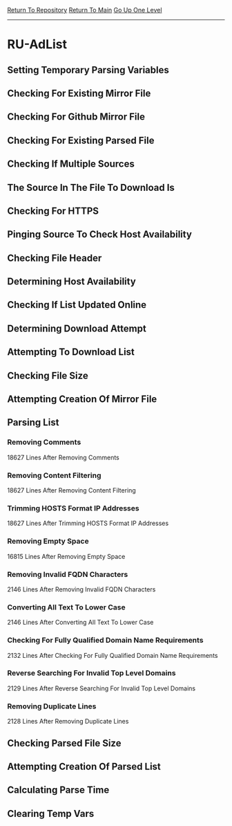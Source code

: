 [Return To Repository](https://github.com/deathbybandaid/piholeparser/)
[Return To Main](https://github.com/deathbybandaid/piholeparser/blob/master/RecentRunLogs/Mainlog.md)
[Go Up One Level](https://github.com/deathbybandaid/piholeparser/blob/master/RecentRunLogs/TopLevelScripts/30-Processing-External-Blacklists.md)
____________________________________
# RU-AdList
## Setting Temporary Parsing Variables
## Checking For Existing Mirror File
## Checking For Github Mirror File
## Checking For Existing Parsed File
## Checking If Multiple Sources
## The Source In The File To Download Is
## Checking For HTTPS
## Pinging Source To Check Host Availability
## Checking File Header
## Determining Host Availability
## Checking If List Updated Online
## Determining Download Attempt
## Attempting To Download List
## Checking File Size
## Attempting Creation Of Mirror File
## Parsing List
### Removing Comments
18627 Lines After Removing Comments
### Removing Content Filtering
18627 Lines After Removing Content Filtering
### Trimming HOSTS Format IP Addresses
18627 Lines After Trimming HOSTS Format IP Addresses
### Removing Empty Space
16815 Lines After Removing Empty Space
### Removing Invalid FQDN Characters
2146 Lines After Removing Invalid FQDN Characters
### Converting All Text To Lower Case
2146 Lines After Converting All Text To Lower Case
### Checking For Fully Qualified Domain Name Requirements
2132 Lines After Checking For Fully Qualified Domain Name Requirements
### Reverse Searching For Invalid Top Level Domains
2129 Lines After Reverse Searching For Invalid Top Level Domains
### Removing Duplicate Lines
2128 Lines After Removing Duplicate Lines
## Checking Parsed File Size
## Attempting Creation Of Parsed List
## Calculating Parse Time
## Clearing Temp Vars
